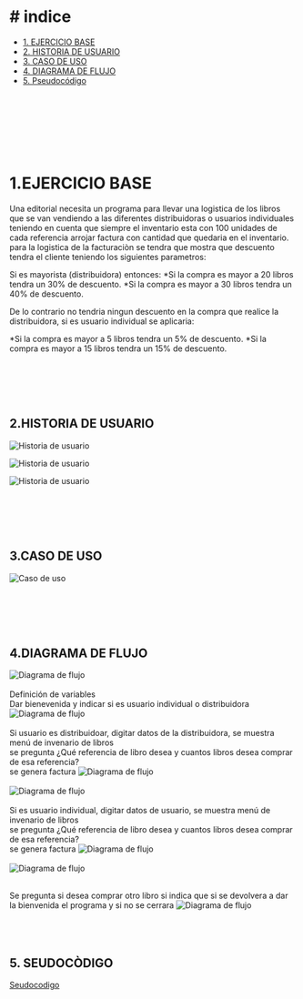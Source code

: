 # # indice

  - [1. EJERCICIO BASE](#1-EJERCICIO-BASE)
  - [2. HISTORIA DE USUARIO](#2-HISTORIA-DE-USUARIO)
  - [3. CASO DE USO](#3-CASO-DE-USO)
  - [4. DIAGRAMA DE FLUJO](#4-DIAGRAMA-DE-FLUJO)
  - [5. Pseudocódigo](#5-Pseudocódigo)


<br>
<br>
<br>
<br>
<br>
<br>

# 1.EJERCICIO BASE


Una editorial necesita un programa para llevar una logistica de los libros que se van vendiendo a las diferentes distribuidoras o usuarios individuales teniendo en cuenta que siempre el inventario esta con 100 unidades de cada referencia arrojar factura con cantidad que quedaria en el inventario.
para la logistica de la facturaciòn se tendra que mostra que descuento tendra el cliente teniendo los siguientes parametros:

Si es mayorista (distribuidora) entonces:
*Si la compra es mayor a 20 libros tendra un 30% de descuento.
*Si la compra es mayor a 30 libros tendra un 40% de descuento.

De lo contrario no tendria ningun descuento en la compra que realice la distribuidora, si es usuario individual se aplicaria:

*Si la compra es mayor a 5 libros tendra un 5% de descuento.
*Si la compra es mayor a 15 libros tendra un 15% de descuento.


<br>
<br>
<br>
<br>

## 2.HISTORIA DE USUARIO


![Historia de usuario](HISTORIAL_usuario.PNG)

![Historia de usuario](HISTORIAL_usuario2.PNG)

![Historia de usuario](HISTORIAL_usuario3.PNG)

<br>
<br>
<br>
<br>

## 3.CASO DE USO
![Caso de uso](Caso_de_uso.PNG)

<br>
<br>
<br>
<br>

## 4.DIAGRAMA DE FLUJO
![Diagrama de flujo](diagrama_flujo.png)
<br>
<br>
Definición de variables
<br>
Dar bienevenida y indicar si es usuario individual o distribuidora
![Diagrama de flujo](pseint1.png)
<br>
<br>
Si usuario es distribuidoar, digitar datos de la distribuidora, se muestra menú de invenario de libros
<br>
se pregunta ¿Qué referencia de libro desea y cuantos libros desea comprar de esa referencia?
<br>
se genera factura
![Diagrama de flujo](pseint2.png)
<br>
<br>
![Diagrama de flujo](pseint3.png)
<br>
<br>
Si es usuario individual, digitar datos de usuario, se muestra menú de invenario de libros
<br>
se pregunta ¿Qué referencia de libro desea y cuantos libros desea comprar de esa referencia?
<br>
se genera factura
![Diagrama de flujo](pseint4.png)
<br>
<br>
![Diagrama de flujo](pseint5.png)
<br>
<br>

Se pregunta si desea comprar otro libro si indica que si se devolvera a dar la bienvenida el programa y si no se cerrara
![Diagrama de flujo](pseint6.png)
<br>
<br>
<br>
<br>

## 5. SEUDOCÒDIGO

[Seudocodigo](Planeta_editoriapseint.psc)

